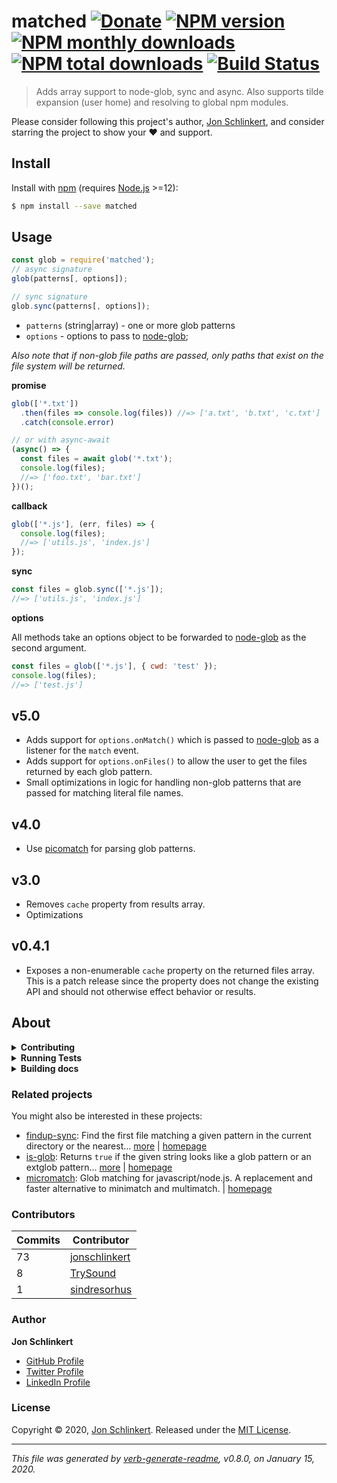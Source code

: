 # matched [![Donate](https://img.shields.io/badge/Donate-PayPal-green.svg)](https://www.paypal.com/cgi-bin/webscr?cmd=_s-xclick&hosted_button_id=W8YFZ425KND68) [![NPM version](https://img.shields.io/npm/v/matched.svg?style=flat)](https://www.npmjs.com/package/matched) [![NPM monthly downloads](https://img.shields.io/npm/dm/matched.svg?style=flat)](https://npmjs.org/package/matched) [![NPM total downloads](https://img.shields.io/npm/dt/matched.svg?style=flat)](https://npmjs.org/package/matched) [![Build Status](https://travis-ci.org/jonschlinkert/matched.svg?branch=master)](https://travis-ci.org/jonschlinkert/matched)

> Adds array support to node-glob, sync and async. Also supports tilde expansion (user home) and resolving to global npm modules.

Please consider following this project's author, [Jon Schlinkert](https://github.com/jonschlinkert), and consider starring the project to show your :heart: and support.

## Install

Install with [npm](https://www.npmjs.com/) (requires [Node.js](https://nodejs.org/en/) >=12):

```sh
$ npm install --save matched
```

## Usage

```js
const glob = require('matched');
// async signature
glob(patterns[, options]);

// sync signature
glob.sync(patterns[, options]);
```

* `patterns` (string|array) - one or more glob patterns
* `options` - options to pass to [node-glob](https://github.com/isaacs/node-glob);

_Also note that if non-glob file paths are passed, only paths that exist on the file system will be returned._

**promise**

```js
glob(['*.txt'])
  .then(files => console.log(files)) //=> ['a.txt', 'b.txt', 'c.txt']
  .catch(console.error)

// or with async-await
(async() => {
  const files = await glob('*.txt');
  console.log(files);
  //=> ['foo.txt', 'bar.txt']
})();
```

**callback**

```js
glob(['*.js'], (err, files) => {
  console.log(files);
  //=> ['utils.js', 'index.js']
});
```

**sync**

```js
const files = glob.sync(['*.js']);
//=> ['utils.js', 'index.js']
```

**options**

All methods take an options object to be forwarded to [node-glob](https://github.com/isaacs/node-glob) as the second argument.

```js
const files = glob(['*.js'], { cwd: 'test' });
console.log(files);
//=> ['test.js']
```

## v5.0

* Adds support for `options.onMatch()` which is passed to [node-glob](https://github.com/isaacs/node-glob) as a listener for the `match` event.
* Adds support for `options.onFiles()` to allow the user to get the files returned by each glob pattern.
* Small optimizations in logic for handling non-glob patterns that are passed for matching literal file names.

## v4.0

* Use [picomatch](https://github.com/micromatch/picomatch) for parsing glob patterns.

## v3.0

* Removes `cache` property from results array.
* Optimizations

## v0.4.1

* Exposes a non-enumerable `cache` property on the returned files array. This is a patch release since the property does not change the existing API and should not otherwise effect behavior or results.

## About

<details>
<summary><strong>Contributing</strong></summary>

Pull requests and stars are always welcome. For bugs and feature requests, [please create an issue](../../issues/new).

</details>

<details>
<summary><strong>Running Tests</strong></summary>

Running and reviewing unit tests is a great way to get familiarized with a library and its API. You can install dependencies and run tests with the following command:

```sh
$ npm install && npm test
```

</details>

<details>
<summary><strong>Building docs</strong></summary>

_(This project's readme.md is generated by [verb](https://github.com/verbose/verb-generate-readme), please don't edit the readme directly. Any changes to the readme must be made in the [.verb.md](.verb.md) readme template.)_

To generate the readme, run the following command:

```sh
$ npm install -g verbose/verb#dev verb-generate-readme && verb
```

</details>

### Related projects

You might also be interested in these projects:

* [findup-sync](https://www.npmjs.com/package/findup-sync): Find the first file matching a given pattern in the current directory or the nearest… [more](https://github.com/gulpjs/findup-sync#readme) | [homepage](https://github.com/gulpjs/findup-sync#readme "Find the first file matching a given pattern in the current directory or the nearest ancestor directory.")
* [is-glob](https://www.npmjs.com/package/is-glob): Returns `true` if the given string looks like a glob pattern or an extglob pattern… [more](https://github.com/micromatch/is-glob) | [homepage](https://github.com/micromatch/is-glob "Returns `true` if the given string looks like a glob pattern or an extglob pattern. This makes it easy to create code that only uses external modules like node-glob when necessary, resulting in much faster code execution and initialization time, and a bet")
* [micromatch](https://www.npmjs.com/package/micromatch): Glob matching for javascript/node.js. A replacement and faster alternative to minimatch and multimatch. | [homepage](https://github.com/micromatch/micromatch "Glob matching for javascript/node.js. A replacement and faster alternative to minimatch and multimatch.")

### Contributors

| **Commits** | **Contributor** |  
| --- | --- |  
| 73 | [jonschlinkert](https://github.com/jonschlinkert) |  
| 8  | [TrySound](https://github.com/TrySound) |  
| 1  | [sindresorhus](https://github.com/sindresorhus) |  

### Author

**Jon Schlinkert**

* [GitHub Profile](https://github.com/jonschlinkert)
* [Twitter Profile](https://twitter.com/jonschlinkert)
* [LinkedIn Profile](https://linkedin.com/in/jonschlinkert)

### License

Copyright © 2020, [Jon Schlinkert](https://github.com/jonschlinkert).
Released under the [MIT License](LICENSE).

***

_This file was generated by [verb-generate-readme](https://github.com/verbose/verb-generate-readme), v0.8.0, on January 15, 2020._
